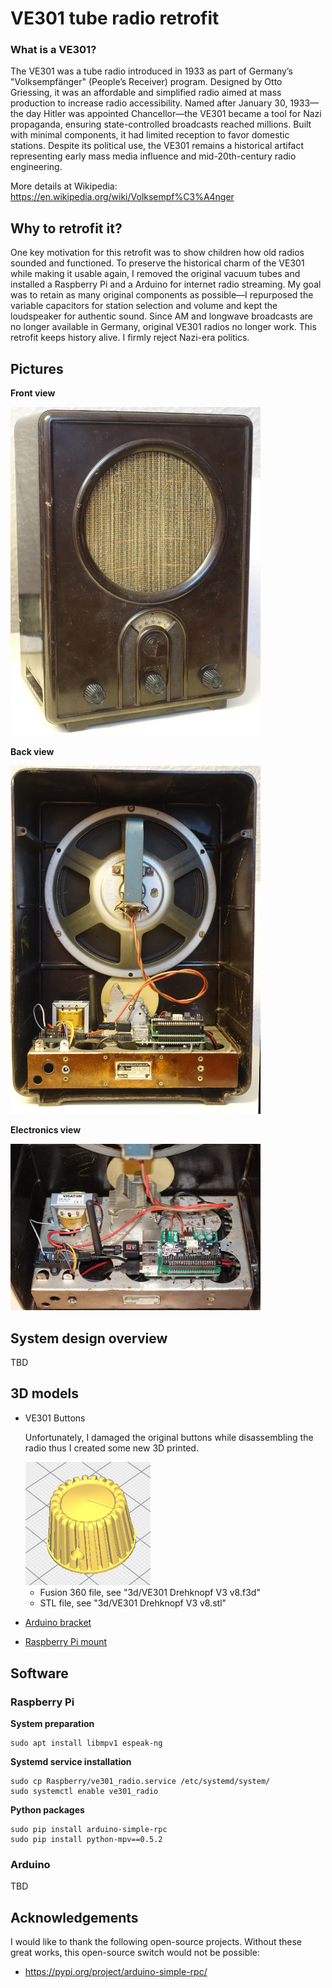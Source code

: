 # VE301 tube radio retrofit

### What is a VE301?
The VE301 was a tube radio introduced in 1933 as part of Germany’s "Volksempfänger" (People’s Receiver) program. Designed by Otto Griessing, it was an affordable and simplified radio aimed at mass production to increase radio accessibility. Named after January 30, 1933—the day Hitler was appointed Chancellor—the VE301 became a tool for Nazi propaganda, ensuring state-controlled broadcasts reached millions. Built with minimal components, it had limited reception to favor domestic stations. Despite its political use, the VE301 remains a historical artifact representing early mass media influence and mid-20th-century radio engineering.

More details at Wikipedia: https://en.wikipedia.org/wiki/Volksempf%C3%A4nger

## Why to retrofit it?
One key motivation for this retrofit was to show children how old radios sounded and functioned. To preserve the historical charm of the VE301 while making it usable again, I removed the original vacuum tubes and installed a Raspberry Pi and a Arduino for internet radio streaming. My goal was to retain as many original components as possible—I repurposed the variable capacitors for station selection and volume and kept the loudspeaker for authentic sound. Since AM and longwave broadcasts are no longer available in Germany, original VE301 radios no longer work. This retrofit keeps history alive. I firmly reject Nazi-era politics.

## Pictures

**Front view**

<img src="pictures/ve301_front.jpg" width="400">

**Back view**

<img src="pictures/ve301_back.jpg" width="400">

**Electronics view**

<img src="pictures/ve301_eletronics.jpg" width="400">

## System design overview
TBD

## 3D models

* VE301 Buttons
  
  Unfortunately, I damaged the original buttons while disassembling the radio thus I created some new 3D printed.
  
  <img src="3d/ve301_button.png" width="200">
  
  - Fusion 360 file, see "3d/VE301 Drehknopf V3 v8.f3d"
  - STL file, see "3d/VE301 Drehknopf V3 v8.stl"


* [Arduino bracket](https://www.printables.com/de/model/588231-arduino-nano-bracket-mount)
* [Raspberry Pi mount](https://www.printables.com/de/model/296708-simple-raspberry-pi-mount-base-plate/files)

## Software

### Raspberry Pi

**System preparation**
```
sudo apt install libmpv1 espeak-ng
```

**Systemd service installation**
```
sudo cp Raspberry/ve301_radio.service /etc/systemd/system/
sudo systemctl enable ve301_radio
```

**Python packages**
```
sudo pip install arduino-simple-rpc
sudo pip install python-mpv==0.5.2
```

### Arduino
TBD

## Acknowledgements
I would like to thank the following open-source projects. Without these great works, this open-source switch would not be possible:  
- https://pypi.org/project/arduino-simple-rpc/


